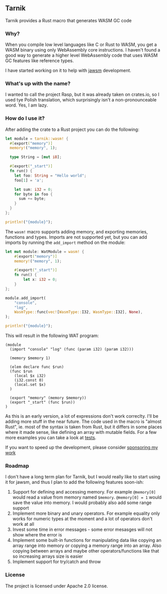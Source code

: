 ## Tarnik

Tarnik provides a Rust macro that generates WASM GC code

### Why?

When you compile low level languages like C or Rust to WASM, you
get a WASM binary using only WebAssembly core instructions. I haven't
found a good way to generate a higher level WebAssembly code that uses
WASM GC features like reference types.

I have started working on it to help with [jawsm](https://github.com/drogus/jawsm)
development.

### What's up with the name?

I wanted to call the project Rasp, but it was already taken on crates.io,
so I used tye Polish translation, which surprisingly isn't a non-pronounceable word.
Yes, I am lazy.

### How do I use it?

After adding the crate to a Rust project you can do the following:

```rust
let module = tarnik::wasm! {
  #[export("memory")]
  memory!("memory", 1);

  type String = [mut i8];

  #[export("_start")]
  fn run() {
    let foo: String = "Hello world";
    foo[1] = 'a';

    let sum: i32 = 0;
    for byte in foo {
      sum += byte;
    }
  }
};

println!("{module}");
```

The `wasm!` macro supports adding memory, and exporting memories, functions and types.
Imports are not supported yet, but you can add imports by running the `add_import`
method on the module:

```rust
let mut module: WatModule = wasm! {
    #[export("memory")]
    memory!("memory", 1);

    #[export("_start")]
    fn run() {
        let x: i32 = 0;
    }
};

module.add_import(
    "console",
    "log",
    WasmType::func(vec![WasmType::I32, WasmType::I32], None),
);

println!("{module}");
```

This will result in the following WAT program:

```
(module
  (import "console" "log" (func (param i32) (param i32)))

  (memory $memory 1)

  (elem declare func $run)
  (func $run
    (local $x i32)
    (i32.const 0)
    (local.set $x)
  )

  (export "memory" (memory $memory))
  (export "_start" (func $run))
)
```

As this is an early version, a lot of expressions don't work correclty. I'll be
adding more stuff in the near future. The code used in the macro is "almost Rust",
ie. most of the syntax is taken from Rust, but it differs in some places where it made
sense, like defining an array with mutable fields. For a few more examples you can
take a look at [tests](testing/src/lib.rs).

If you want to speed up the development, please consider [sponsoring my work](https://github.com/sponsors/drogus)

### Roadmap

I don't have a long term plan for Tarnik, but I would really like to start using
it for jawsm, and thus I plan to add the following features soon-ish:

1. Support for defining and accessing memory. For example `@memory[0]` would read
   a value from memory named `$memory`. `@memory[0] = 1` would save the value into
   memory. I would probably also add some range support
2. Implement more binary and unary operators. For example equality only works for numeric
   types at the moment and a lot of operators don't work at all
3. Invest some time in error messages - some error mesasges will not show where
   the error is
4. Implement some built-in functions for manipulating data like copying an array range
   into memory or copying a memory range into an array. Also copying between arrays
   and maybe other operators/functions like that so increasing arrays size is easier
5. Implement support for try/catch and throw

### License

The project is licensed under Apache 2.0 license.
